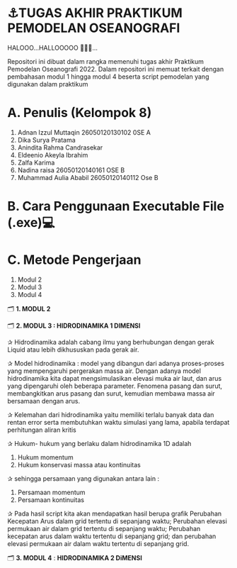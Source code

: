 # ⚓TUGAS AKHIR PRAKTIKUM PEMODELAN OSEANOGRAFI
HALOOO...HALLOOOOO 👋:wave::wave:...

Repositori ini dibuat dalam rangka memenuhi tugas akhir Praktikum Pemodelan Oseanografi 2022. Dalam repositori ini memuat terkait dengan pembahasan modul 1 hingga modul 4 beserta script pemodelan yang digunakan dalam praktikum


# A. Penulis (Kelompok 8)
1. Adnan Izzul Muttaqin    26050120130102 0SE A
2. Dika Surya Pratama
3. Anindita Rahma Candrasekar
4. Eldeenio Akeyla Ibrahim
5. Zalfa Karima
6. Nadina raisa 26050120140161 OSE B
7. Muhammad Aulia Ababil 26050120140112 Ose B

# **B. Cara Penggunaan Executable File (.exe)💻**

# **C. Metode Pengerjaan**
1. Modul 2
2. Modul 3
3. Modul 4

:card_index_dividers: **1. MODUL 2**

:card_index_dividers: **2. MODUL 3 : HIDRODINAMIKA 1 DIMENSI**

✰ Hidrodinamika adalah cabang ilmu yang berhubungan dengan gerak Liquid atau lebih dikhususkan pada gerak air.

✰ Model hidrodinamika : model yang dibangun dari adanya proses-proses yang mempengaruhi pergerakan massa air. Dengan adanya model hidrodinamika kita dapat mengsimulasikan elevasi muka air laut, dan arus yang dipengaruhi oleh beberapa parameter. 
Fenomena pasang dan surut, membangkitkan arus pasang dan surut, kemudian membawa massa air bersamaan dengan arus.

✰ Kelemahan dari hidrodinamika yaitu memiliki terlalu banyak data dan rentan error serta membutuhkan waktu simulasi yang lama, apabila terdapat perhitungan aliran kritis

✰ Hukum- hukum yang berlaku dalam hidrodinamika 1D adalah
1. Hukum momentum
2. Hukum konservasi massa atau kontinuitas

✰  sehingga persamaan yang digunakan antara lain :

1. Persamaan momentum
2. Persamaan kontinuitas

✰ Pada hasil script kita akan mendapatkan hasil berupa grafik Perubahan Kecepatan Arus dalam grid tertentu di sepanjang waktu; Perubahan elevasi permukaan air dalam grid tertentu di sepanjang waktu; Perubahan kecepatan arus dalam waktu tertentu di sepanjang grid; dan perubahan elevasi permukaan air dalam waktu tertentu di sepanjang grid.




:card_index_dividers: **3. MODUL 4** : **HIDRODINAMIKA 2 DiMENSI**


